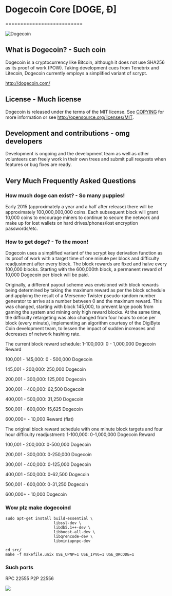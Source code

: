 # Dogecoin Core [DOGE, Ð]
==========================

![Dogecoin](http://static.tumblr.com/ppdj5y9/Ae9mxmxtp/300coin.png)

## What is Dogecoin? - Such coin
Dogecoin is a cryptocurrency like Bitcoin, although it does not use SHA256 as its proof of work (POW). Taking development cues from Tenebrix and Litecoin, Dogecoin currently employs a simplified variant of scrypt.

http://dogecoin.com/

## License - Much license
Dogecoin is released under the terms of the MIT license. See [COPYING](COPYING)
for more information or see http://opensource.org/licenses/MIT.

## Development and contributions - omg developers
Development is ongoing and the development team as well as other volunteers can freely work in their own trees and submit pull requests when features or bug fixes are ready.

## Very Much Frequently Asked Questions

### How much doge can exist? - So many puppies!
Early 2015 (approximately a year and a half after release) there will be approximately 100,000,000,000 coins.
Each subsequent block will grant 10,000 coins to encourage miners to continue to secure the network and make up for lost wallets on hard drives/phones/lost encryption passwords/etc.

### How to get doge? - To the moon!
Dogecoin uses a simplified variant of the scrypt key derivation function as its proof of work with a target time of one minute per block and difficulty readjustment after every block. The block rewards are fixed and halve every 100,000 blocks. Starting with the 600,000th block, a permanent reward of 10,000 Dogecoin per block will be paid. 

Originally, a different payout scheme was envisioned with block rewards being determined by taking the maximum reward as per the block schedule and applying the result of a Mersenne Twister pseudo-random number generator to arrive at a number between 0 and the maximum reward. This was changed, starting with block 145,000, to prevent large pools from gaming the system and mining only high reward blocks. At the same time, the difficulty retargeting was also changed from four hours to once per block (every minute), implementing an algorithm courtesy of the DigiByte Coin development team, to lessen the impact of sudden increases and decreases of network hashing rate.

The current block reward schedule:
1-100,000: 0 - 1,000,000 Dogecoin Reward

100,001 - 145,000: 0 - 500,000 Dogecoin

145,001 - 200,000: 250,000 Dogecoin

200,001 - 300,000: 125,000 Dogecoin

300,001 - 400,000: 62,500 Dogecoin

400,001 - 500,000: 31,250 Dogecoin

500,001 - 600,000: 15,625 Dogecoin

600,000+ - 10,000 Reward (flat)

The original block reward schedule with one minute block targets and four hour difficulty readjustment:
1-100,000: 0-1,000,000 Dogecoin Reward

100,001 - 200,000: 0-500,000 Dogecoin

200,001 - 300,000: 0-250,000 Dogecoin

300,001 - 400,000: 0-125,000 Dogecoin

400,001 - 500,000: 0-62,500 Dogecoin

500,001 - 600,000: 0-31,250 Dogecoin

600,000+ - 10,000 Dogecoin

### Wow plz make dogecoind

    sudo apt-get install build-essential \
                         libssl-dev \
                         libdb5.1++-dev \
                         libboost-all-dev \
                         libqrencode-dev \
                         libminiupnpc-dev

    cd src/
    make -f makefile.unix USE_UPNP=1 USE_IPV6=1 USE_QRCODE=1

### Such ports
RPC 22555
P2P 22556

![](http://dogesay.com/wow//////such/coin)
